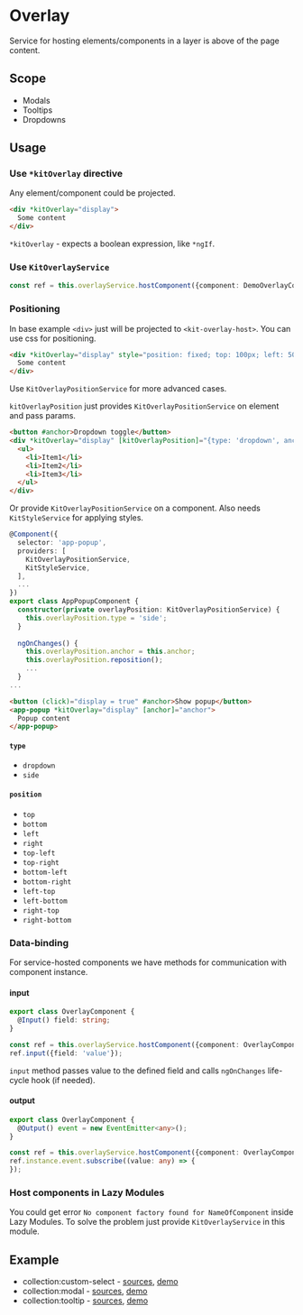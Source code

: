 # Overlay

Service for hosting elements/components in a layer is above of the page content.

## Scope
 
* Modals
* Tooltips
* Dropdowns


## Usage

### Use `*kitOverlay` directive

Any element/component could be projected.

```html
<div *kitOverlay="display">
  Some content
</div>
```

`*kitOverlay` - expects a boolean expression, like `*ngIf`.

### Use `KitOverlayService`

```typescript
const ref = this.overlayService.hostComponent({component: DemoOverlayComponent});
```


### Positioning

In base example `<div>` just will be projected to `<kit-overlay-host>`. You can use css for positioning.

```html
<div *kitOverlay="display" style="position: fixed; top: 100px; left: 50%; transform: translateX(-50%)">
  Some content
</div>
```

Use `KitOverlayPositionService` for more advanced cases.

`kitOverlayPosition` just provides `KitOverlayPositionService` on element and pass params.

```html
<button #anchor>Dropdown toggle</button>
<div *kitOverlay="display" [kitOverlayPosition]="{type: 'dropdown', anchor: anchor}">
  <ul>
    <li>Item1</li>
    <li>Item2</li>
    <li>Item3</li>
  </ul>
</div>
```

Or provide `KitOverlayPositionService` on a component. Also needs `KitStyleService` for applying styles.

```ts
@Component({
  selector: 'app-popup',
  providers: [
    KitOverlayPositionService, 
    KitStyleService,
  ],
  ...
})
export class AppPopupComponent {
  constructor(private overlayPosition: KitOverlayPositionService) {
    this.overlayPosition.type = 'side';
  }
  
  ngOnChanges() {
    this.overlayPosition.anchor = this.anchor;
    this.overlayPosition.reposition();
    ...
  }
...
```

```html
<button (click)="display = true" #anchor>Show popup</button>
<app-popup *kitOverlay="display" [anchor]="anchor">
  Popup content
</app-popup>
``` 

#### `type`

* `dropdown`
* `side`

#### `position`

* `top`
* `bottom`
* `left`
* `right`
* `top-left`
* `top-right`
* `bottom-left`
* `bottom-right`
* `left-top`
* `left-bottom`
* `right-top`
* `right-bottom`


### Data-binding

For service-hosted components we have methods for communication with component instance.

#### input

```typescript
export class OverlayComponent {
  @Input() field: string;
}
```

```typescript
const ref = this.overlayService.hostComponent({component: OverlayComponent});
ref.input({field: 'value'});
```

`input` method passes value to the defined field and calls `ngOnChanges` life-cycle hook (if needed).

#### output

```typescript
export class OverlayComponent {
  @Output() event = new EventEmitter<any>();
}
```

```typescript
const ref = this.overlayService.hostComponent({component: OverlayComponent});
ref.instance.event.subscribe((value: any) => {
});
```


### Host components in Lazy Modules

You could get error `No component factory found for NameOfComponent` inside Lazy Modules. To solve the problem just provide `KitOverlayService` in this module.



## Example

* collection:custom-select - [sources](https://github.com/ngx-kit/ngx-kit/tree/master/packages/collection/lib/ui-custom-select), [demo](http://ngx-kit.com/collection/module/ui-custom-select) 
* collection:modal - [sources](https://github.com/ngx-kit/ngx-kit/tree/master/packages/collection/lib/ui-modal), [demo](http://ngx-kit.com/collection/module/ui-modal) 
* collection:tooltip - [sources](https://github.com/ngx-kit/ngx-kit/tree/master/packages/collection/lib/ui-tooltip), [demo](http://ngx-kit.com/collection/module/ui-tooltip) 
